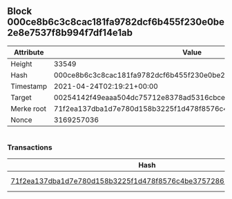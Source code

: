 ## Block 000ce8b6c3c8cac181fa9782dcf6b455f230e0be2e8e7537f8b994f7df14e1ab

Attribute | Value
--- | ---
Height | 33549
Hash | 000ce8b6c3c8cac181fa9782dcf6b455f230e0be2e8e7537f8b994f7df14e1ab
Timestamp | 2021-04-24T02:19:21+00:00
Target | 00254142f49eaaa504dc75712e8378ad5316cbcead634704b3734b6271167cc4
Merke root | 71f2ea137dba1d7e780d158b3225f1d478f8576c4be37572861fd1951d8bb3b9
Nonce | 3169257036

```

```

### Transactions

Hash | Amount
--- | ---
[71f2ea137dba1d7e780d158b3225f1d478f8576c4be37572861fd1951d8bb3b9](71f2ea137dba1d7e780d158b3225f1d478f8576c4be37572861fd1951d8bb3b9.md) | 10.00000000 SKEPTI 
